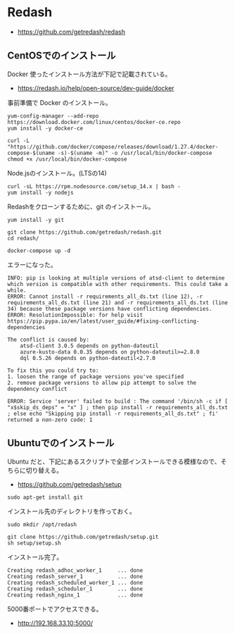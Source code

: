 # Redash

* https://github.com/getredash/redash

## CentOSでのインストール

Docker 使ったインストール方法が下記で記載されている。

* https://redash.io/help/open-source/dev-guide/docker

事前準備で Docker のインストール。

```
yum-config-manager --add-repo https://download.docker.com/linux/centos/docker-ce.repo
yum install -y docker-ce
```

```
curl -L "https://github.com/docker/compose/releases/download/1.27.4/docker-compose-$(uname -s)-$(uname -m)" -o /usr/local/bin/docker-compose
chmod +x /usr/local/bin/docker-compose
```

Node.jsのインストール。(LTSの14)

```
curl -sL https://rpm.nodesource.com/setup_14.x | bash -
yum install -y nodejs
```

Redashをクローンするために、git のインストール。

```
yum install -y git
```

```
git clone https://github.com/getredash/redash.git
cd redash/
```

```
docker-compose up -d
```

エラーになった。

```
INFO: pip is looking at multiple versions of atsd-client to determine which version is compatible with other requirements. This could take a while.
ERROR: Cannot install -r requirements_all_ds.txt (line 12), -r requirements_all_ds.txt (line 21) and -r requirements_all_ds.txt (line 34) because these package versions have conflicting dependencies.
ERROR: ResolutionImpossible: for help visit https://pip.pypa.io/en/latest/user_guide/#fixing-conflicting-dependencies

The conflict is caused by:
    atsd-client 3.0.5 depends on python-dateutil
    azure-kusto-data 0.0.35 depends on python-dateutil>=2.8.0
    dql 0.5.26 depends on python-dateutil<2.7.0

To fix this you could try to:
1. loosen the range of package versions you've specified
2. remove package versions to allow pip attempt to solve the dependency conflict

ERROR: Service 'server' failed to build : The command '/bin/sh -c if [ "x$skip_ds_deps" = "x" ] ; then pip install -r requirements_all_ds.txt ; else echo "Skipping pip install -r requirements_all_ds.txt" ; fi' returned a non-zero code: 1
```

## Ubuntuでのインストール

Ubuntu だと、下記にあるスクリプトで全部インストールできる模様なので、そちらに切り替える。

* https://github.com/getredash/setup

```
sudo apt-get install git
```

インストール先のディレクトリを作っておく。

```
sudo mkdir /opt/redash
```

```
git clone https://github.com/getredash/setup.git
sh setup/setup.sh
```

インストール完了。

```
Creating redash_adhoc_worker_1     ... done
Creating redash_server_1           ... done
Creating redash_scheduled_worker_1 ... done
Creating redash_scheduler_1        ... done
Creating redash_nginx_1            ... done
```

5000番ポートでアクセスできる。

* http://192.168.33.10:5000/
